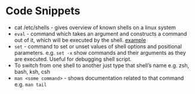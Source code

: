 # Code Snippets

- cat /etc/shells - gives overview of known shells on a linux system
- `eval` - command which takes an argument and constructs a command out of it, which will be executed by the shell. [example](https://unix.stackexchange.com/a/23117)
- `set` - command to set or unset values of shell options and positional parameters. e.g. `set -x` show commands and their arguments as they are executed. Useful for debugging shell script.
- To switch from one shell to another just type that shell’s name e.g. zsh, bash, ksh, csh
- `man <some command>` - shows documentation related to that command e.g. `man tail`


